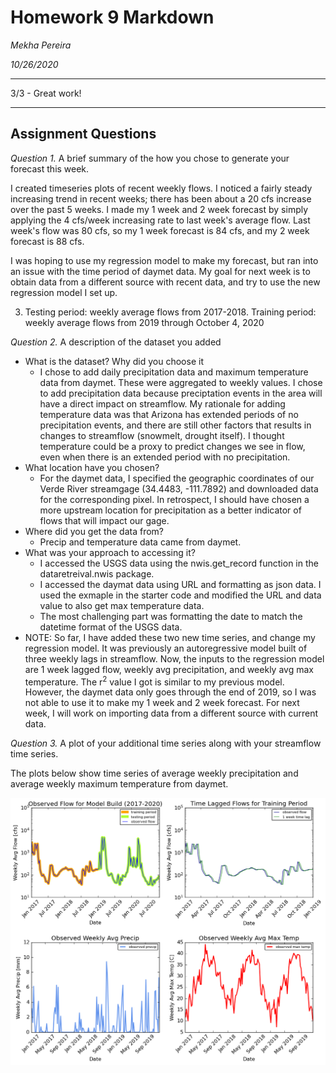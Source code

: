 # Homework 9 Markdown
*Mekha Pereira*

*10/26/2020*

___

3/3 - Great work!

---------
## Assignment Questions

*Question 1.* A brief summary of the how you chose to generate your forecast this week.

I created timeseries plots of recent weekly flows. I noticed a fairly steady increasing trend in recent weeks; there has been about a 20 cfs increase over the past 5 weeks. I made my 1 week and 2 week forecast by simply applying the 4 cfs/week increasing rate to last week's average flow. Last week's flow was 80 cfs, so my 1 week forecast is 84 cfs, and my 2 week forecast is 88 cfs.

I was hoping to use my regression model to make my forecast, but ran into an issue with the time period of daymet data. My goal for next week is to obtain data from a different source with recent data, and try to use the new regression model I set up.

3) Testing period: weekly average flows from 2017-2018. Training period: weekly average flows from 2019 through October 4, 2020

*Question 2.* A description of the dataset you added

* What is the dataset? Why did you choose it
  * I chose to add daily precipitation data and maximum temperature data from daymet. These were aggregated to weekly values. I chose to add precipitation data because preciptation events in the area will have a direct impact on streamflow. My rationale for adding temperature data was that Arizona has extended periods of no precipitation events, and there are still other factors that results in changes to streamflow (snowmelt, drought itself). I thought temperature could be a proxy to predict changes we see in flow, even when there is an extended period with no precipitation.
* What location have you chosen?
  * For the daymet data, I specified the geographic coordinates of our Verde River streamgage (34.4483, -111.7892) and downloaded data for the corresponding pixel. In retrospect, I should have chosen a more upstream location for precipitation as a better indicator of flows that will impact our gage.
* Where did you get the data from?
  * Precip and temperature data came from daymet.
* What was your approach to accessing it?
  * I accessed the USGS data using the nwis.get_record function in the dataretreival.nwis package.
  * I accessed the daymat data using URL and formatting as json data. I used the exmaple in the starter code and modified the URL and data value to also get max temperature data.
  * The most challenging part was formatting the date to match the datetime format of the USGS data.
* NOTE: So far, I have added these two new time series, and change my regression model. It was previously an autoregressive model built of three weekly lags in streamflow. Now, the inputs to the regression model are 1 week lagged flow, weekly avg precipitation, and weekly avg max temperature. The r<sup>2</sup> value I got is similar to my previous model. However, the daymet data only goes through the end of 2019, so I was not able to use it to make my 1 week and 2 week forecast. For next week, I will work on importing data from a different source with current data.

*Question 3.* A plot of your additional time series along with your streamflow time series.

The plots below show time series of average weekly precipitation and average weekly maximum temperature from daymet.

![](assets/Pereira_HW9-06071ab7.png)
